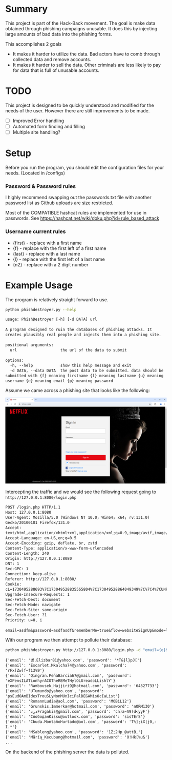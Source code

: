 # Summary

This project is part of the Hack-Back movement. The goal is make data obtained through phishing campaigns unusable. It does this by injecting large amounts of bad data into the phishing forms. 

This accomplishes 2 goals
* It makes it harder to utilize the data. Bad actors have to comb through collected data and remove accounts.
* It makes it harder to sell the data. Other criminals are less likely to pay for data that is full of unusable accounts.

# TODO
This project is designed to be quickly understood and modified for the needs of the user. However there are still improvements to be made.
- [ ] Improved Error handling
- [ ] Automated form finding and filling
- [ ] Multiple site handling?

# Setup

Before you run the program, you should edit the configuration files for your needs. (Located in /configs)

### Password & Password rules
I highly recommend swapping out the passwords.txt file with another password list as Github uploads are size restricted.

Most of the COMPATIBLE hashcat rules are implemented for use in passwords. See https://hashcat.net/wiki/doku.php?id=rule_based_attack

### Username current rules
* {first} - replace with a first name
* {f} - replace with the first left of a first name
* {last} - replace with a last name
* {l} - replace with the first left of a last name
* {n2} - replace with a 2 digit number

# Example Usage
The program is relatively straight forward to use.

```bash
python phishdestroyer.py --help
```
```
usage: PhishDestroyer [-h] [-d DATA] url

A program designed to ruin the databases of phishing attacks. It creates plausibly real people and injects them into a phishing site.

positional arguments:
  url                   the url of the data to submit

options:
  -h, --help            show this help message and exit
  -d DATA, --data DATA  the post data to be submitted. data should be submitted with {f} meaning firstname {l} meaning lastname {u} meaning username {e} meaning email {p} meaning password

```

Assume we came across a phishing site that looks like the following:

![A Phishing Site Simulating Netflix](media/netflix-phishing-site.png)

Intercepting the traffic and we would see the following request going to `http://127.0.0.1:8080/login.php`

```text
POST /login.php HTTP/1.1
Host: 127.0.0.1:8080
User-Agent: Mozilla/5.0 (Windows NT 10.0; Win64; x64; rv:131.0) Gecko/20100101 Firefox/131.0
Accept: text/html,application/xhtml+xml,application/xml;q=0.9,image/avif,image/webp,image/png,image/svg+xml,*/*;q=0.8
Accept-Language: en-US,en;q=0.5
Accept-Encoding: gzip, deflate, br, zstd
Content-Type: application/x-www-form-urlencoded
Content-Length: 240
Origin: http://127.0.0.1:8080
DNT: 1
Sec-GPC: 1
Connection: keep-alive
Referer: http://127.0.0.1:8080/
Cookie: cL=1730495288693%7C173049528835565804%7C173049528864049349%7C%7C4%7CUNPYKR5TOVFFFKE6OU2YTRLYFY
Upgrade-Insecure-Requests: 1
Sec-Fetch-Dest: document
Sec-Fetch-Mode: navigate
Sec-Fetch-Site: same-origin
Sec-Fetch-User: ?1
Priority: u=0, i

email=asdfm&password=asdfasdf&rememberMe=true&flow=websiteSignUp&mode=login&action=loginAction&withFields=password^%^2CrememberMe^%^2CnextPage^%^2CshowPassword^%^2Cemail&authURL=1529860302635.aNvivY4p^%^2F1hZaoSckbR8cHXao08^%^3D&nextPage=&showPassword=
```

With our program we then attempt to pollute their database:

```bash
python phishdestroyer.py http://127.0.0.1:8080/login.php -d "email={e}&password={p}"
```
```
{'email': '병.Elizbar81@yahoo.com', 'password': '*T&}l}pJ['}
{'email': 'Escarlet.Mkalcha74@yahoo.com', 'password': 'rFx[Zw[f~f13%9'}
{'email': 'Qingran.PeñaBarcia67@gmail.com', 'password': 'eXPensILATionhyrACOTheREMeTHylOLUreadoLLishlY'}
{'email': 'Rambousek_Hajjiri9@hotmail.com', 'password': '64327733'}
{'email': 'UTumundo@yahoo.com', 'password': 'psEudOAmBIdexTrouSLyNonMUnIciPalDEGAMisOcIaList'}
{'email': 'RomannLudia@aol.com', 'password': 'MOBiL12'}
{'email': 'Grunskis.Immerkær@hotmail.com', 'password': 'nORM130'}
{'email': 'ﺩﺭﺩFragakis@gmail.com', 'password': 'cn)a~A9(d<yyF'}
{'email': 'СлободанKissu@outlook.com', 'password': 'sisTErS'}
{'email': 'Cbuda.MontañoHurtado@aol.com', 'password': 'T%];iX|j0,-I.*'}
{'email': 'MSableng@yahoo.com', 'password': '1Z;2Hp_@attB,'}
{'email': 'Märïą_Kecubung@hotmail.com', 'password': 'O!Hk[%u&'}
...
```

On the backend of the phishing server the data is polluted.